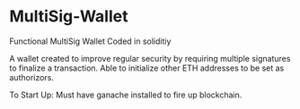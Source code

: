 # MultiSig-Wallet
Functional MultiSig Wallet 
Coded in soliditiy

A wallet created to improve regular security by requiring multiple signatures to finalize a transaction. 
Able to initialize other ETH addresses to be set as authorizors.

To Start Up:
Must have ganache installed to fire up blockchain.
